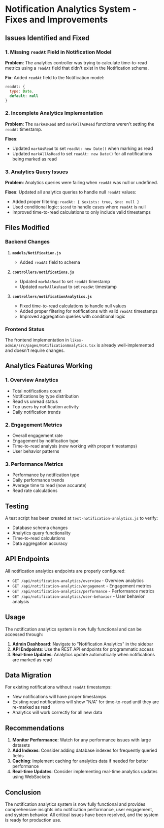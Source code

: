 # Notification Analytics System - Fixes and Improvements

## Issues Identified and Fixed

### 1. Missing `readAt` Field in Notification Model
**Problem**: The analytics controller was trying to calculate time-to-read metrics using a `readAt` field that didn't exist in the Notification schema.

**Fix**: Added `readAt` field to the Notification model:
```javascript
readAt: {
  type: Date,
  default: null
}
```

### 2. Incomplete Analytics Implementation
**Problem**: The `markAsRead` and `markAllAsRead` functions weren't setting the `readAt` timestamp.

**Fixes**:
- Updated `markAsRead` to set `readAt: new Date()` when marking as read
- Updated `markAllAsRead` to set `readAt: new Date()` for all notifications being marked as read

### 3. Analytics Query Issues
**Problem**: Analytics queries were failing when `readAt` was null or undefined.

**Fixes**: Updated all analytics queries to handle null `readAt` values:
- Added proper filtering: `readAt: { $exists: true, $ne: null }`
- Used conditional logic: `$cond` to handle cases where `readAt` is null
- Improved time-to-read calculations to only include valid timestamps

## Files Modified

### Backend Changes

1. **`models/Notification.js`**
   - Added `readAt` field to schema

2. **`controllers/notifications.js`**
   - Updated `markAsRead` to set `readAt` timestamp
   - Updated `markAllAsRead` to set `readAt` timestamp

3. **`controllers/notificationAnalytics.js`**
   - Fixed time-to-read calculations to handle null values
   - Added proper filtering for notifications with valid `readAt` timestamps
   - Improved aggregation queries with conditional logic

### Frontend Status
The frontend implementation in `likes-admin/src/pages/NotificationAnalytics.tsx` is already well-implemented and doesn't require changes.

## Analytics Features Working

### 1. Overview Analytics
- Total notifications count
- Notifications by type distribution
- Read vs unread status
- Top users by notification activity
- Daily notification trends

### 2. Engagement Metrics
- Overall engagement rate
- Engagement by notification type
- Time-to-read analysis (now working with proper timestamps)
- User behavior patterns

### 3. Performance Metrics
- Performance by notification type
- Daily performance trends
- Average time to read (now accurate)
- Read rate calculations

## Testing

A test script has been created at `test-notification-analytics.js` to verify:
- Database schema changes
- Analytics query functionality
- Time-to-read calculations
- Data aggregation accuracy

## API Endpoints

All notification analytics endpoints are properly configured:

- `GET /api/notification-analytics/overview` - Overview analytics
- `GET /api/notification-analytics/engagement` - Engagement metrics
- `GET /api/notification-analytics/performance` - Performance metrics
- `GET /api/notification-analytics/user-behavior` - User behavior analysis

## Usage

The notification analytics system is now fully functional and can be accessed through:

1. **Admin Dashboard**: Navigate to "Notification Analytics" in the sidebar
2. **API Endpoints**: Use the REST API endpoints for programmatic access
3. **Real-time Updates**: Analytics update automatically when notifications are marked as read

## Data Migration

For existing notifications without `readAt` timestamps:
- New notifications will have proper timestamps
- Existing read notifications will show "N/A" for time-to-read until they are re-marked as read
- Analytics will work correctly for all new data

## Recommendations

1. **Monitor Performance**: Watch for any performance issues with large datasets
2. **Add Indexes**: Consider adding database indexes for frequently queried fields
3. **Caching**: Implement caching for analytics data if needed for better performance
4. **Real-time Updates**: Consider implementing real-time analytics updates using WebSockets

## Conclusion

The notification analytics system is now fully functional and provides comprehensive insights into notification performance, user engagement, and system behavior. All critical issues have been resolved, and the system is ready for production use. 